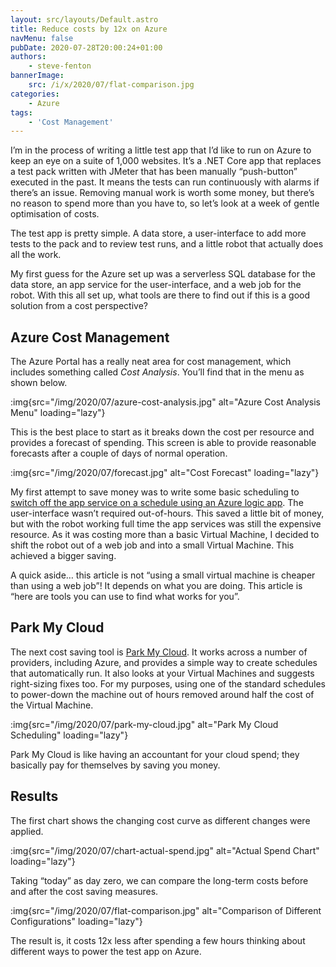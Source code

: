 ```yaml
---
layout: src/layouts/Default.astro
title: Reduce costs by 12x on Azure
navMenu: false
pubDate: 2020-07-28T20:00:24+01:00
authors:
    - steve-fenton
bannerImage:
    src: /i/x/2020/07/flat-comparison.jpg
categories:
    - Azure
tags:
    - 'Cost Management'
---
```


I’m in the process of writing a little test app that I’d like to run on Azure to keep an eye on a suite of 1,000 websites. It’s a .NET Core app that replaces a test pack written with JMeter that has been manually “push-button” executed in the past. It means the tests can run continuously with alarms if there’s an issue. Removing manual work is worth some money, but there’s no reason to spend more than you have to, so let’s look at a week of gentle optimisation of costs.

The test app is pretty simple. A data store, a user-interface to add more tests to the pack and to review test runs, and a little robot that actually does all the work.

My first guess for the Azure set up was a serverless SQL database for the data store, an app service for the user-interface, and a web job for the robot. With this all set up, what tools are there to find out if this is a good solution from a cost perspective?

## Azure Cost Management

The Azure Portal has a really neat area for cost management, which includes something called *Cost Analysis*. You’ll find that in the menu as shown below.

:img{src="/img/2020/07/azure-cost-analysis.jpg" alt="Azure Cost Analysis Menu" loading="lazy"}

This is the best place to start as it breaks down the cost per resource and provides a forecast of spending. This screen is able to provide reasonable forecasts after a couple of days of normal operation.

:img{src="/img/2020/07/forecast.jpg" alt="Cost Forecast" loading="lazy"}

My first attempt to save money was to write some basic scheduling to [switch off the app service on a schedule using an Azure logic app](/2020/07/start-and-stop-an-azure-app-service-on-a-schedule-with-azure-logic-apps/). The user-interface wasn’t required out-of-hours. This saved a little bit of money, but with the robot working full time the app services was still the expensive resource. As it was costing more than a basic Virtual Machine, I decided to shift the robot out of a web job and into a small Virtual Machine. This achieved a bigger saving.

A quick aside… this article is not “using a small virtual machine is cheaper than using a web job”! It depends on what you are doing. This article is “here are tools you can use to find what works for you”.

## Park My Cloud

The next cost saving tool is [Park My Cloud](https://www.parkmycloud.com/). It works across a number of providers, including Azure, and provides a simple way to create schedules that automatically run. It also looks at your Virtual Machines and suggests right-sizing fixes too. For my purposes, using one of the standard schedules to power-down the machine out of hours removed around half the cost of the Virtual Machine.

:img{src="/img/2020/07/park-my-cloud.jpg" alt="Park My Cloud Scheduling" loading="lazy"}

Park My Cloud is like having an accountant for your cloud spend; they basically pay for themselves by saving you money.

## Results

The first chart shows the changing cost curve as different changes were applied.

:img{src="/img/2020/07/chart-actual-spend.jpg" alt="Actual Spend Chart" loading="lazy"}

Taking “today” as day zero, we can compare the long-term costs before and after the cost saving measures.

:img{src="/img/2020/07/flat-comparison.jpg" alt="Comparison of Different Configurations" loading="lazy"}

The result is, it costs 12x less after spending a few hours thinking about different ways to power the test app on Azure.